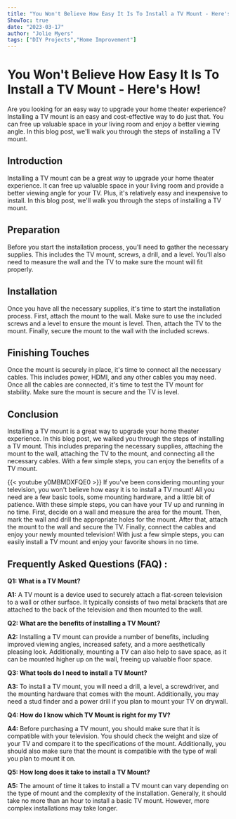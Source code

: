 ```yaml
---
title: "You Won't Believe How Easy It Is To Install a TV Mount - Here's How!"
ShowToc: true 
date: "2023-03-17"
author: "Jolie Myers" 
tags: ["DIY Projects","Home Improvement"]
---
```

# You Won't Believe How Easy It Is To Install a TV Mount - Here's How!

Are you looking for an easy way to upgrade your home theater experience? Installing a TV mount is an easy and cost-effective way to do just that. You can free up valuable space in your living room and enjoy a better viewing angle. In this blog post, we'll walk you through the steps of installing a TV mount.

## Introduction

Installing a TV mount can be a great way to upgrade your home theater experience. It can free up valuable space in your living room and provide a better viewing angle for your TV. Plus, it's relatively easy and inexpensive to install. In this blog post, we'll walk you through the steps of installing a TV mount.

## Preparation

Before you start the installation process, you'll need to gather the necessary supplies. This includes the TV mount, screws, a drill, and a level. You'll also need to measure the wall and the TV to make sure the mount will fit properly.

## Installation

Once you have all the necessary supplies, it's time to start the installation process. First, attach the mount to the wall. Make sure to use the included screws and a level to ensure the mount is level. Then, attach the TV to the mount. Finally, secure the mount to the wall with the included screws.

## Finishing Touches

Once the mount is securely in place, it's time to connect all the necessary cables. This includes power, HDMI, and any other cables you may need. Once all the cables are connected, it's time to test the TV mount for stability. Make sure the mount is secure and the TV is level.

## Conclusion

Installing a TV mount is a great way to upgrade your home theater experience. In this blog post, we walked you through the steps of installing a TV mount. This includes preparing the necessary supplies, attaching the mount to the wall, attaching the TV to the mount, and connecting all the necessary cables. With a few simple steps, you can enjoy the benefits of a TV mount.

{{< youtube y0MBMDXFQE0 >}} 
If you've been considering mounting your television, you won't believe how easy it is to install a TV mount! All you need are a few basic tools, some mounting hardware, and a little bit of patience. With these simple steps, you can have your TV up and running in no time. First, decide on a wall and measure the area for the mount. Then, mark the wall and drill the appropriate holes for the mount. After that, attach the mount to the wall and secure the TV. Finally, connect the cables and enjoy your newly mounted television! With just a few simple steps, you can easily install a TV mount and enjoy your favorite shows in no time.

## Frequently Asked Questions (FAQ) :
**Q1: What is a TV Mount?**

**A1:** A TV mount is a device used to securely attach a flat-screen television to a wall or other surface. It typically consists of two metal brackets that are attached to the back of the television and then mounted to the wall. 

**Q2: What are the benefits of installing a TV Mount?**

**A2:** Installing a TV mount can provide a number of benefits, including improved viewing angles, increased safety, and a more aesthetically pleasing look. Additionally, mounting a TV can also help to save space, as it can be mounted higher up on the wall, freeing up valuable floor space. 

**Q3: What tools do I need to install a TV Mount?**

**A3:** To install a TV mount, you will need a drill, a level, a screwdriver, and the mounting hardware that comes with the mount. Additionally, you may need a stud finder and a power drill if you plan to mount your TV on drywall. 

**Q4: How do I know which TV Mount is right for my TV?**

**A4:** Before purchasing a TV mount, you should make sure that it is compatible with your television. You should check the weight and size of your TV and compare it to the specifications of the mount. Additionally, you should also make sure that the mount is compatible with the type of wall you plan to mount it on. 

**Q5: How long does it take to install a TV Mount?**

**A5:** The amount of time it takes to install a TV mount can vary depending on the type of mount and the complexity of the installation. Generally, it should take no more than an hour to install a basic TV mount. However, more complex installations may take longer.





